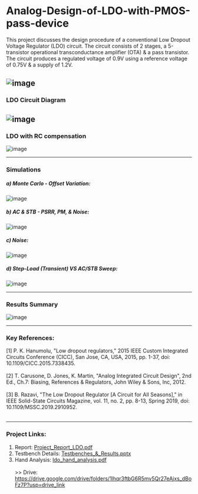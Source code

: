 # Analog-Design-of-LDO-with-PMOS-pass-device

This project discusses the design procedure of a conventional Low Dropout Voltage Regulator (LDO) circuit. The circuit consists of 2 stages, a 5-transistor operational transconductance amplifier (OTA) & a pass transistor. The circuit produces a regulated voltage of 0.9V using a reference voltage of 0.75V & a supply of 1.2V. 

![image](https://github.com/muhammadaldacher/Analog-Design-of-LDO-with-PMOS-pass-device/assets/27668656/04c15b09-c090-4b91-b35d-f87cfd97c3be)
---------------------------------
### LDO Circuit Diagram
![image](https://github.com/muhammadaldacher/Analog-Design-of-LDO-with-PMOS-pass-device/assets/27668656/8fade7dd-4578-470d-aded-0730eb779a73)
---------------------------------
### LDO with RC compensation
![image](https://github.com/muhammadaldacher/Analog-Design-of-LDO-with-PMOS-pass-device/assets/27668656/779d58ed-b0b7-4045-a87f-d913e7117054)

---------------------------------
### Simulations
##### a) Monte Carlo - Offset Variation:
![image](https://github.com/muhammadaldacher/Analog-Design-of-LDO-with-PMOS-pass-device/assets/27668656/8552fb67-19e8-4355-987b-ec0791c3572e)
##### b) AC & STB - PSRR, PM, & Noise:
![image](https://github.com/muhammadaldacher/Analog-Design-of-LDO-with-PMOS-pass-device/assets/27668656/edb382bc-11f1-4707-9be3-1aa06c38bea6)
##### c) Noise:
![image](https://github.com/muhammadaldacher/Analog-Design-of-LDO-with-PMOS-pass-device/assets/27668656/21a15c60-3e29-4d39-8f61-4da8ecde4400)
##### d) Step-Load (Transient) VS AC/STB Sweep:
![image](https://github.com/muhammadaldacher/Analog-Design-of-LDO-with-PMOS-pass-device/assets/27668656/72178e32-9294-46df-beeb-e02bfb226804)

---------------------------------
### Results Summary
![image](https://github.com/muhammadaldacher/Analog-Design-of-LDO-with-PMOS-pass-device/assets/27668656/40321b3d-723c-4004-89f0-b245974f20e1)

---------------------------------
### Key References:
[1]	P. K. Hanumolu, "Low dropout regulators," 2015 IEEE Custom Integrated Circuits Conference (CICC), San Jose, CA, USA, 2015, pp. 1-37, doi: 10.1109/CICC.2015.7338435.</br></br>
[2]	T. Carusone, D. Jones, K. Martin, "Analog Integrated Circuit Design", 2nd Ed., Ch.7: Biasing, References & Regulators, John Wiley & Sons, Inc, 2012.</br></br>
[3]	B. Razavi, "The Low Dropout Regulator [A Circuit for All Seasons]," in IEEE Solid-State Circuits Magazine, vol. 11, no. 2, pp. 8-13, Spring 2019, doi: 10.1109/MSSC.2019.2910952.</br></br>

---------------------------------
### Project Links:
1) Report: [Project_Report_LDO.pdf](https://github.com/muhammadaldacher/Analog-Design-of-LDO-with-PMOS-pass-device/blob/main/Project_Report_LDO.pdf)
2) Testbench Details: [Testbenches_&_Results.pptx](https://github.com/muhammadaldacher/Analog-Design-of-LDO-with-PMOS-pass-device/blob/main/Testbenches_%26_Results.pptx)
3) Hand Analysis: [ldo_hand_analysis.pdf](https://github.com/muhammadaldacher/Analog-Design-of-LDO-with-PMOS-pass-device/blob/main/ldo_hand_analysis.pdf)
</br></br> >> Drive: https://drive.google.com/drive/folders/1lhqr3ftbG6R5mv5Qr27eAjxs_dBoFz7P?usp=drive_link
